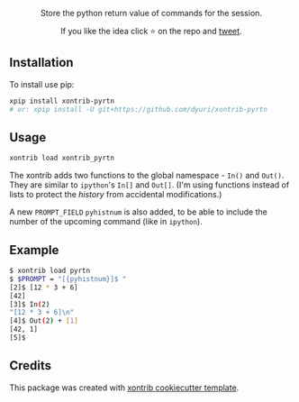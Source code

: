 <p align="center">
Store the python return value of commands for the session.
</p>

<p align="center">  
If you like the idea click ⭐ on the repo and <a href="https://twitter.com/intent/tweet?text=Nice%20xontrib%20for%20the%20xonsh%20shell!&url=https://github.com/dyuri/xontrib-pyrtn" target="_blank">tweet</a>.
</p>


## Installation

To install use pip:

```bash
xpip install xontrib-pyrtn
# or: xpip install -U git+https://github.com/dyuri/xontrib-pyrtn
```

## Usage

```bash
xontrib load xontrib_pyrtn
```

The xontrib adds two functions to the global namespace - `In()` and `Out()`. They are similar to `ipython`'s `In[]` and `Out[]`. (I'm using functions instead of lists to protect the *history* from accidental modifications.)

A new `PROMPT_FIELD` `pyhistnum` is also added, to be able to include the number of the upcoming command (like in `ipython`).

## Example

```bash
$ xontrib load pyrtn
$ $PROMPT = "[{pyhistnum}]$ "
[2]$ [12 * 3 + 6]
[42]
[3]$ In(2)
"[12 * 3 + 6]\n"
[4]$ Out(2) + [1]
[42, 1]
[5]$ 
```

## Credits

This package was created with [xontrib cookiecutter template](https://github.com/xonsh/xontrib-cookiecutter).
